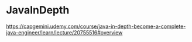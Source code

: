 # JavaInDepth
https://capgemini.udemy.com/course/java-in-depth-become-a-complete-java-engineer/learn/lecture/20755516#overview

